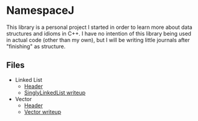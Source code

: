 # NamespaceJ

This library is a personal project I started in order to learn more about data structures and idioms in C++.
I have no intention of this library being used in actual code (other than my own), but I will be writing little journals after "finishing" as structure.

## Files

* Linked List
    - [Header](LinkedList.h)
    - [SinglyLinkedList writeup](doc/linkedlist.md#Singly-linked-list)
* Vector
    - [Header](Vector.h)
    - [Vector writeup](doc/vector.md)
